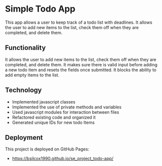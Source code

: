 # Simple Todo App

This app allows a user to keep track of a todo list with deadlines. It allows the user to add new items to the list, check them off when they are completed, and delete them.

## Functionality

It allows the user to add new items to the list, check them off when they are completed, and delete them. It makes sure there is valid input before adding a new todo item and resets the fields once submitted. It blocks the ability to add empty items to the list.

## Technology

- Implemented javascript classes
- Implemented the use of private methods and variables
- Used javascript modules for interaction between files
- Refactored existing code and organized it
- Generated unique IDs for new todo Items

## Deployment

This project is deployed on GitHub Pages:

- https://bsilcox1990.github.io/se_project_todo-app/
